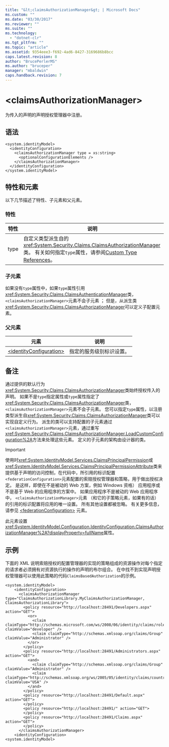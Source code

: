 ```yaml
---
title: "&lt;claimsAuthorizationManager&gt; | Microsoft Docs"
ms.custom: ""
ms.date: "03/30/2017"
ms.reviewer: ""
ms.suite: ""
ms.technology: 
  - "dotnet-clr"
ms.tgt_pltfrm: ""
ms.topic: "article"
ms.assetid: 9354eee3-f692-4ad6-8427-3169686b8bcc
caps.latest.revision: 8
author: "BrucePerlerMS"
ms.author: "bruceper"
manager: "mbaldwin"
caps.handback.revision: 7
---
```

# &lt;claimsAuthorizationManager&gt;
为传入的声明的声明授权管理器中注册。  
  
## 语法  
  
```  
<system.identityModel>  
  <identityConfiguration>  
    <claimsAuthorizationManager type = xs:string>  
      <optionalConfigurationElements />  
    </claimsAuthorizationManager>  
  </identityConfiguration>  
</system.identityModel>  
```  
  
## 特性和元素  
 以下几节描述了特性、子元素和父元素。  
  
### 特性  
  
|特性|说明|  
|--------|--------|  
|type|自定义类型派生自的<xref:System.Security.Claims.ClaimsAuthorizationManager>类。  有关如何指定`type`属性，请参阅[Custom Type References](../../../../../docs/framework/configure-apps/file-schema/windows-workflow-foundation/index.md#BKMK_CustomTypeReferences)。|  
  
### 子元素  
 如果没有`type`属性中，如果`type`属性引用<xref:System.Security.Claims.ClaimsAuthenticationManager>类， `<claimsAuthorizationManager>`元素不会子元素 ； 但是，从派生类<xref:System.Security.Claims.ClaimsAuthorizationManager>可以定义子配置元素。  
  
### 父元素  
  
|元素|说明|  
|--------|--------|  
|[\<identityConfiguration\>](../../../../../docs/framework/configure-apps/file-schema/windows-identity-foundation/identityconfiguration.md)|指定的服务级别标识设置。|  
  
## 备注  
 通过提供的默认行为<xref:System.Security.Claims.ClaimsAuthorizationManager>类始终授权传入的声明。  如果不是`type`指定属性或`type`属性指定了<xref:System.Security.Claims.ClaimsAuthorizationManager>类， `<claimsAuthorizationManager>`元素不会子元素。  您可以指定`type`属性，以注册类型派生自<xref:System.Security.Claims.ClaimsAuthorizationManager>类可以实现自定义行为。  派生的类可以支持配置的子元素通过`<claimsAuthorizationManager>`元素，通过重写<xref:System.Security.Claims.ClaimsAuthorizationManager.LoadCustomConfiguration%2A>方法来处理这些元素。  定义的子元素的架构由设计器的类。  
  
> [!IMPORTANT]
>  使用时<xref:System.IdentityModel.Services.ClaimsPrincipalPermission>或<xref:System.IdentityModel.Services.ClaimsPrincipalPermissionAttribute>类来提供基于声明的访问控制，在代码中，所引用的标识配置`<federationConfiguration>`元素配置的索赔授权管理器和策略，用于做出授权决定。  是这样，即使在不是被动的 Web 方案，例如 Windows 资格） 应用程序或不是基于 Web 的应用程序的方案中。  如果应用程序不是被动的 Web 应用程序中， `<claimsAuthorizationManager>`元素 （和它的子策略元素，如果有的话） 的引用的标识配置将应用的唯一设置。  所有其他设置都被忽略。  有关更多信息，请参见 [\<federationConfiguration\>](../../../../../docs/framework/configure-apps/file-schema/windows-identity-foundation/federationconfiguration.md) 元素。  
  
 此元素设置<xref:System.IdentityModel.Configuration.IdentityConfiguration.ClaimsAuthorizationManager%2A?displayProperty=fullName>属性。  
  
## 示例  
 下面的 XML 说明索赔授权的配置管理器的实现的策略组成的资源操作对每个指定的请求者必须拥有对资源执行的操作的声明的布尔组合。  在中找不到实现声明授权管理器可以使用此策略的代码`ClaimsBasedAuthorization`的示例。  
  
```  
<system.identityModel>  
    <identityConfiguration>  
      <claimsAuthorizationManager type="ClaimsAuthorizationLibrary.MyClaimsAuthorizationManager, ClaimsAuthorizationLibrary">  
        <policy resource="http://localhost:28491/Developers.aspx" action="GET">  
          <or>  
            <claim claimType="http://schemas.microsoft.com/ws/2008/06/identity/claims/role" claimValue="developer" />  
            <claim claimType="http://schemas.xmlsoap.org/claims/Group" claimValue="Administrator" />  
          </or>  
        </policy>  
        <policy resource="http://localhost:28491/Administrators.aspx" action="GET">  
          <and>  
            <claim claimType="http://schemas.xmlsoap.org/claims/Group" claimValue="Administrator" />  
            <claim claimType="http://schemas.xmlsoap.org/ws/2005/05/identity/claims/country" claimValue="USA" />  
          </and>  
        </policy>  
        <policy resource="http://localhost:28491/Default.aspx" action="GET">  
        </policy>  
        <policy resource="http://localhost:28491/" action="GET">  
        </policy>  
        <policy resource="http://localhost:28491/Claims.aspx" action="GET">  
        </policy>  
      </claimsAuthorizationManager>  
    <identityConfiguration>  
<system.identityModel>  
```